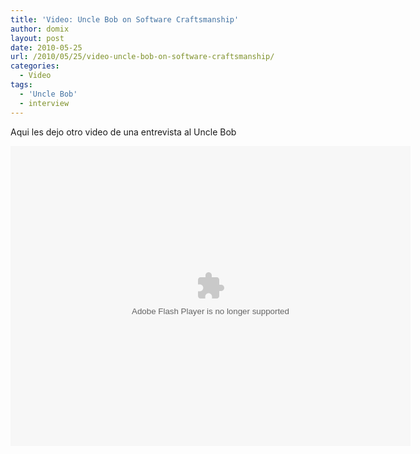 ```yaml
---
title: 'Video: Uncle Bob on Software Craftsmanship'
author: domix
layout: post
date: 2010-05-25
url: /2010/05/25/video-uncle-bob-on-software-craftsmanship/
categories:
  - Video
tags:
  - 'Uncle Bob'
  - interview
---
```

Aqui les dejo otro video de una entrevista al Uncle Bob

<embed src="http://blip.tv/play/5hyBsahPAg" type="application/x-shockwave-flash" width="640" height="480" allowscriptaccess="always" allowfullscreen="true">